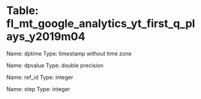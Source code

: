 Table: fl_mt_google_analytics_yt_first_q_plays_y2019m04
=======================================================

Name: dptime
Type: timestamp without time zone

Name: dpvalue
Type: double precision

Name: ref_id
Type: integer

Name: step
Type: integer

